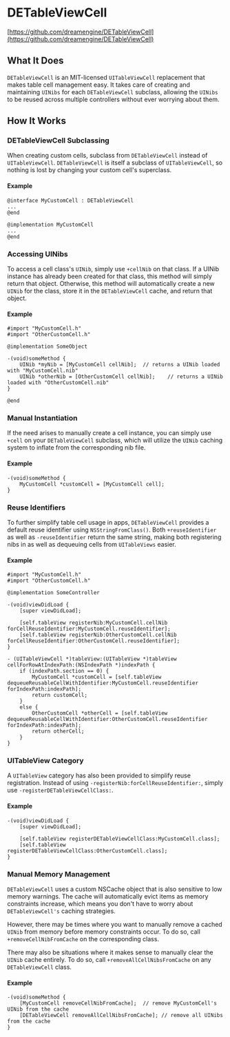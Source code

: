 # DETableViewCell
[https://github.com/dreamengine/DETableViewCell](https://github.com/dreamengine/DETableViewCell)

## What It Does

`DETableViewCell` is an MIT-licensed `UITableViewCell` replacement that makes table cell management easy. It takes care of creating and maintaining `UINibs` for each `DETableViewCell` subclass, allowing the `UINibs` to be reused across multiple controllers without ever worrying about them.

## How It Works


### DETableViewCell Subclassing

When creating custom cells, subclass from `DETableViewCell` instead of `UITableViewCell`. `DETableViewCell` is itself a subclass of `UITableViewCell`, so nothing is lost by changing your custom cell's superclass.

#### Example

	@interface MyCustomCell : DETableViewCell
	...
	@end
	
	@implementation MyCustomCell
	...
	@end

### Accessing UINibs

To access a cell class's `UINib`, simply use `+cellNib` on that class. If a UINib instance has already been created for that class, this method will simply return that object. Otherwise, this method will automatically create a new `UINib` for the class, store it in the `DETableViewCell` cache, and return that object.

#### Example

	#import "MyCustomCell.h"
	#import "OtherCustomCell.h"
	
	@implementation SomeObject

	-(void)someMethod {
		UINib *myNib = [MyCustomCell cellNib];	// returns a UINib loaded with "MyCustomCell.nib"
		UINib *otherNib = [OtherCustomCell cellNib];	// returns a UINib loaded with "OtherCustomCell.nib"
	}
	
	@end
	
### Manual Instantiation

If the need arises to manually create a cell instance, you can simply use `+cell` on your `DETableViewCell` subclass, which will utilize the `UINib` caching system to inflate from the corresponding nib file.

#### Example

	-(void)someMethod {
		MyCustomCell *customCell = [MyCustomCell cell];
	}


### Reuse Identifiers

To further simplify table cell usage in apps, `DETableViewCell` provides a default reuse identifier using `NSStringFromClass()`. Both `+reuseIdentifier` as well as `-reuseIdentifier` return the same string, making both registering nibs in as well as dequeuing cells from `UITableViews` easier.

#### Example
	#import "MyCustomCell.h"
	#import "OtherCustomCell.h"
	
	@implementation SomeController
	
	-(void)viewDidLoad {
		[super viewDidLoad];
		
		[self.tableView registerNib:MyCustomCell.cellNib forCellReuseIdentifier:MyCustomCell.reuseIdentifier];
		[self.tableView registerNib:OtherCustomCell.cellNib forCellReuseIdentifier:OtherCustomCell.reuseIdentifier];
	}
	
	- (UITableViewCell *)tableView:(UITableView *)tableView cellForRowAtIndexPath:(NSIndexPath *)indexPath {
		if (indexPath.section == 0) {
			MyCustomCell *customCell = [self.tableView dequeueReusableCellWithIdentifier:MyCustomCell.reuseIdentifier forIndexPath:indexPath];
			return customCell;
		}
		else {
			OtherCustomCell *otherCell = [self.tableView dequeueReusableCellWithIdentifier:OtherCustomCell.reuseIdentifier forIndexPath:indexPath];
			return otherCell;
		}
	}

### UITableView Category

A `UITableView` category has also been provided to simplify reuse registration. Instead of using `-registerNib:forCellReuseIdentifier:`, simply use `-registerDETableViewCellClass:`.

#### Example

	-(void)viewDidLoad {
		[super viewDidLoad];
		
		[self.tableView registerDETableViewCellClass:MyCustomCell.class];
		[self.tableView registerDETableViewCellClass:OtherCustomCell.class];
	}

### Manual Memory Management

`DETableViewCell` uses a custom NSCache object that is also sensitive to low memory warnings. The cache will automatically evict items as memory constraints increase, which means you don't have to worry about `DETableViewCell's` caching strategies.

However, there may be times where you want to manually remove a cached `UINib` from memory before memory constraints occur. To do so, call `+removeCellNibFromCache` on the corresponding class.

There may also be situations where it makes sense to manually clear the `UINib` cache entirely. To do so, call `+removeAllCellNibsFromCache` on any `DETableViewCell` class.

#### Example

	-(void)someMethod {
		[MyCustomCell removeCellNibFromCache];	// remove MyCustomCell's UINib from the cache
		[DETableViewCell removeAllCellNibsFromCache]; // remove all UINibs from the cache
	}